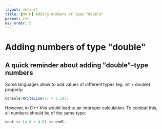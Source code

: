 ```yaml
---
layout: default
title: [MATH] Adding numbers of type "double"
parent: C++
nav_order: 5
---
```


# Adding numbers of type "double"

## A quick reminder about adding "double"-type numbers

Some languages allow to add values of different types (eg. int + double) properly:
```c#
Console.WriteLine(77 + 3.14);
```

However, in C++ this would lead to an improper calculation. To combat this, all numbers should be of the same type:
```cpp
cout << (4.0 + 4.0) << endl;
```
